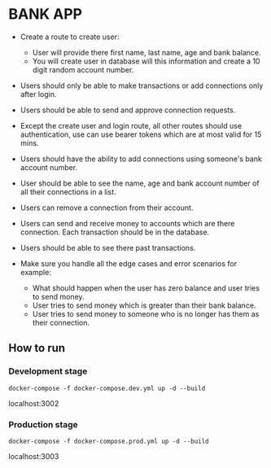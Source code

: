 # BANK APP

- Create a route to create user:

  - User will provide there first name, last name, age and bank balance.
  - You will create user in database will this information and create a 10 digit
    random account number.

- Users should only be able to make transactions or add connections only after
  login.
- Users should be able to send and approve connection requests.
- Except the create user and login route, all other routes should use authentication,
  use can use bearer tokens which are at most valid for 15 mins.
- Users should have the ability to add connections using someone's bank account
  number.
- User should be able to see the name, age and bank account number of all their
  connections in a list.

- Users can remove a connection from their account.
- Users can send and receive money to accounts which are there connection. Each
  transaction should be in the database.
- Users should be able to see there past transactions.
- Make sure you handle all the edge cases and error scenarios for example:
  - What should happen when the user has zero balance and user tries to
    send money.
  - User tries to send money which is greater than their bank balance.
  - User tries to send money to someone who is no longer has them as their
    connection.

## How to run

### Development stage

```shell
docker-compose -f docker-compose.dev.yml up -d --build
```

localhost:3002

### Production stage

```shell
docker-compose -f docker-compose.prod.yml up -d --build
```

localhost:3003
